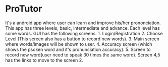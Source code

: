 # ProTutor
 It's a android app where user can learn and improve his/her prononciation.  This app has three levels, basic, intermediate and advance. Each level has some words.  GUI has the following screens:  1. Login/Registration  2. Choose Level (This screen also has a button to record new words).  3. Main screen where words/images will be shown to user.  4. Accuracy screen (which shows the psoken word and it's pronunciation accuracy).  5. Screen to record new word(user need to speak 30 times the same word).  Screen 4,5 has the links to move to the screen 2.
